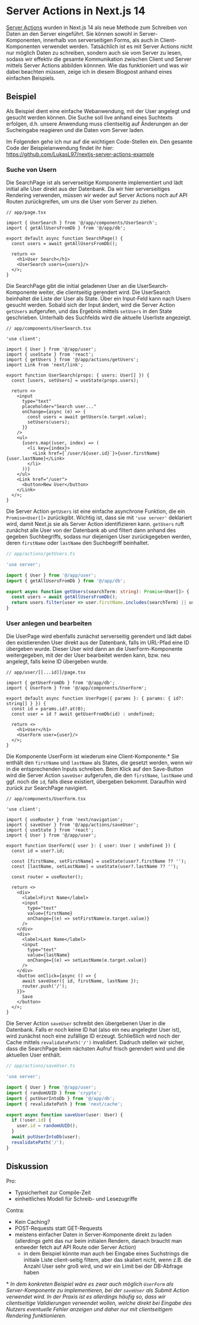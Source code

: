 # Server Actions in Next.js 14

[Server Actions](https://nextjs.org/docs/app/building-your-application/data-fetching/server-actions-and-mutations)
wurden in Next.js 14 als neue Methode zum Schreiben von Daten an den Server eingeführt.
Sie können sowohl in Server-Komponenten, innerhalb von serverseitigen Forms, als auch in Client-Komponenten verwendet
werden.
Tatsächlich ist es mit Server Actions nicht nur möglich Daten zu schreiben, sondern auch sie vom Server zu lesen, sodass
wir effektiv die gesamte Kommunikation zwischen Client und Server mittels Server Actions abbilden könnnen.
Wie das funktioniert und was wir dabei beachten müssen, zeige ich in diesem Blogpost anhand eines einfachen Beispiels.

## Beispiel

Als Beispiel dient eine einfache Webanwendung, mit der User angelegt und gesucht werden können.
Die Suche soll live anhand eines Suchtexts erfolgen, d.h. unsere Anwendung muss clientseitig auf Änderungen an der
Sucheingabe reagieren und die Daten vom Server laden.

Im Folgenden gehe ich nur auf die wichtigen Code-Stellen ein. Den gesamte Code der Beispielanwendung findet ihr
hier: https://github.com/LukasL97/nextjs-server-actions-example

### Suche von Usern

Die SearchPage ist als serverseitige Komponente implementiert und lädt initial alle User direkt aus der Datenbank. Da
wir hier serverseitiges Rendering verwenden, müssen wir weder auf Server Actions noch auf API Routen zurückgreifen, um
uns die User vom Server zu ziehen.

```tsx
// app/page.tsx

import { UserSearch } from '@/app/components/UserSearch';
import { getAllUsersFromDb } from '@/app/db';

export default async function SearchPage() {
  const users = await getAllUsersFromDb();

  return <>
    <h1>User Search</h1>
    <UserSearch users={users}/>
  </>;
}
```

Die SearchPage gibt die initial geladenen User an die UserSearch-Komponente weiter, die clientseitig gerendert wird.
Die UserSearch beinhaltet die Liste der User als State. Über ein Input-Feld kann nach Usern gesucht werden. Sobald sich
der Input ändert, wird die Server Action `getUsers` aufgerufen, und das Ergebnis mittels `setUsers` in den State
geschrieben.
Unterhalb des Suchfelds wird die aktuelle Userliste angezeigt.

```tsx
// app/components/UserSearch.tsx

'use client';

import { User } from '@/app/user';
import { useState } from 'react';
import { getUsers } from '@/app/actions/getUsers';
import Link from 'next/link';

export function UserSearch(props: { users: User[] }) {
  const [users, setUsers] = useState(props.users);

  return <>
    <input
      type="text"
      placeholder="Search user..."
      onChange={async (e) => {
        const users = await getUsers(e.target.value);
        setUsers(users);
      }}
    />
    <ul>
      {users.map((user, index) => (
        <li key={index}>
          <Link href={`/user/${user.id}`}>{user.firstName} {user.lastName}</Link>
        </li>
      ))}
    </ul>
    <Link href="/user">
      <button>New User</button>
    </Link>
  </>;
}
```

Die Server Action `getUsers` ist eine einfache asynchrone Funktion, die ein `Promise<User[]>` zurückgibt. Wichtig ist,
dass sie mit `'use server'` deklariert wird, damit Next.js sie als Server Action identifizieren kann. `getUsers` ruft
zunächst alle User von der Datenbank ab und filtert dann anhand des gegeben Suchbegriffs, sodass nur diejenigen User
zurückgegeben werden, deren `firstName` oder `lastName` den Suchbegriff beinhaltet.

```ts
// app/actions/getUsers.ts

'use server';

import { User } from '@/app/user';
import { getAllUsersFromDb } from '@/app/db';

export async function getUsers(searchTerm: string): Promise<User[]> {
  const users = await getAllUsersFromDb();
  return users.filter(user => user.firstName.includes(searchTerm) || user.lastName.includes(searchTerm));
}
```

### User anlegen und bearbeiten

Die UserPage wird ebenfalls zunächst serverseitig gerendert und lädt dabei den existierenden User direkt aus der
Datenbank, falls im URL-Pfad eine ID übergeben wurde. Dieser User wird dann an die UserForm-Komponente weitergegeben,
mit der der User bearbeitet werden kann, bzw. neu angelegt, falls keine ID übergeben wurde.

```tsx
// app/user/[[...id]]/page.tsx

import { getUserFromDb } from '@/app/db';
import { UserForm } from '@/app/components/UserForm';

export default async function UserPage({ params }: { params: { id?: string[] } }) {
  const id = params.id?.at(0);
  const user = id ? await getUserFromDb(id) : undefined;

  return <>
    <h1>User</h1>
    <UserForm user={user}/>
  </>;
}
```

Die Komponente UserForm ist wiederum eine Client-Komponente.* Sie enthält den `firstName` und `lastName` als States, die
gesetzt werden, wenn wir in die entsprechenden Inputs schreiben. Beim Klick auf den Save-Button wird die Server
Action `saveUser` aufgerufen, die den `firstName`, `lastName` und ggf. noch die `id`, falls diese existiert, übergeben
bekommt. Daraufhin wird zurück zur SearchPage navigiert.

```tsx
// app/components/UserForm.tsx

'use client';

import { useRouter } from 'next/navigation';
import { saveUser } from '@/app/actions/saveUser';
import { useState } from 'react';
import { User } from '@/app/user';

export function UserForm({ user }: { user: User | undefined }) {
  const id = user?.id;

  const [firstName, setFirstName] = useState(user?.firstName ?? '');
  const [lastName, setLastName] = useState(user?.lastName ?? '');

  const router = useRouter();

  return <>
    <div>
      <label>First Name</label>
      <input
        type="text"
        value={firstName}
        onChange={(e) => setFirstName(e.target.value)}
      />
    </div>
    <div>
      <label>Last Name</label>
      <input
        type="text"
        value={lastName}
        onChange={(e) => setLastName(e.target.value)}
      />
    </div>
    <button onClick={async () => {
      await saveUser({ id, firstName, lastName });
      router.push('/');
    }}>
      Save
    </button>
  </>;
}
```

Die Server Action `saveUser` schreibt den übergebenen User in die Datenbank. Falls er noch keine ID hat (also ein neu
angelegter User ist), wird zunächst noch eine zufällige ID erzeugt. Schließlich wird noch der Cache
mittels `revalidatePath('/')` invalidiert. Dadruch stellen wir sicher, dass die SearchPage beim nächsten Aufruf frisch
gerendert wird und die aktuellen User enthält.

```ts
// app/actions/saveUser.ts

'use server';

import { User } from '@/app/user';
import { randomUUID } from 'crypto';
import { putUserIntoDb } from '@/app/db';
import { revalidatePath } from 'next/cache';

export async function saveUser(user: User) {
  if (!user.id) {
    user.id = randomUUID();
  }
  await putUserIntoDb(user);
  revalidatePath('/');
}
```

## Diskussion

Pro:

* Typsicherheit zur Compile-Zeit
* einheitliches Modell für Schreib- und Lesezugriffe

Contra:

* Kein Caching?
* POST-Requests statt GET-Requests
* meistens einfacher Daten in Server-Komponente direkt zu laden (allerdings geht das nur beim initialen Rendern, danach
  braucht man entweder fetch auf API Route oder Server Action)
    * in dem Beispiel könnte man auch bei Eingabe eines Suchstrings die initiale Liste client-seitig filtern, aber das
      skaliert nicht, wenn z.B. die Anzahl User sehr groß wird, und wir ein Limit bei der DB-Abfrage haben

&ast; *In dem konkreten Beispiel wäre es zwar auch möglich `UserForm` als Server-Komponente zu implementieren, bei
der `saveUser` als Submit Action verwendet wird. In der Praxis ist es allerdings häufig so, dass wir clientseitige
Validierungen verwendet wollen, welche direkt bei Eingabe des Nutzers eventuelle Fehler anzeigen und daher nur mit
clientseitigem Rendering funktionieren.*